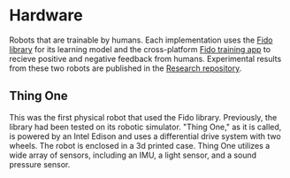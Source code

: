 # Hardware

Robots that are trainable by humans. Each implementation uses the [Fido library](https://github.com/FidoProject/Fido) for its learning model and the cross-platform [Fido training app](https://github.com/FidoProject/TrainingApp) to recieve positive and negative feedback from humans. Experimental results from these two robots are published in the [Research repository](https://github.com/FidoProject/Research).

## Thing One

This was the first physical robot that used the Fido library. Previously, the library had been tested on its robotic simulator. "Thing One," as it is called, is powered by an Intel Edison and uses a differential drive system with two wheels. The robot is enclosed in a 3d printed case. Thing One utilizes a wide array of sensors, including an IMU, a light sensor, and a sound pressure sensor.
